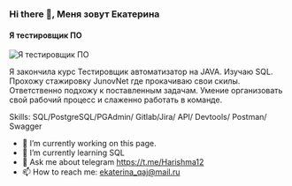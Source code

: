 ### Hi there 👋, Меня зовут Екатерина
#### Я тестировщик ПО
![Я тестировщик ПО](https://arturssmirnovs.github.io/github-profile-readme-generator/images/banner.png)

Я закончила курс Тестировщик  автоматизатор на JAVA. Изучаю SQL. Прохожу стажировку JunovNet  где прокачиваю свои скилы. Ответственно подхожу к поставленным задачам. Умение организовать свой рабочий процесс и слаженно работать в команде.



Skills: SQL/PostgreSQL/PGAdmin/ Gitlab/Jira/ API/ Devtools/ Postman/ Swagger

- 🔭 I’m currently working on this page. 
- 🌱 I’m currently learning SQL 
- 💬 Ask me about telegram https://t.me/Harishma12 
- 📫 How to reach me:  ekaterina_qaj@mail.ru 










                  
                   
     
